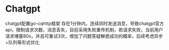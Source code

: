 # Chatgpt
chatgpt配置go-cqhttp框架
存在1分钟内，连续同时发送消息，导致chatgpt官方api，限制请求次数，消息丢失，目前采用失败重传机制，若请求失败，当前用户请求堵塞80s，并且可重试3次，增加了问题答疑解惑成功的概率，后续考虑异步+队列等形式优化
